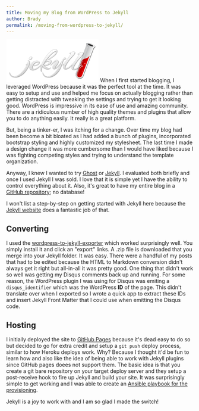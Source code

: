 ```yaml
---
title: Moving my Blog from WordPress to Jekyll
author: Brady
permalink: /moving-from-wordpress-to-jekyll/
---
```

![Jekyll](/media/jekyll-logo.png#pull-right)
When I first started blogging, I leveraged WordPress because it was the perfect tool at the time.  It was easy to setup and use and helped me focus on actually blogging rather than getting distracted with tweaking the settings and trying to get it looking good.  WordPress is impressive in its ease of use and amazing community.  There are a ridiculous number of high quality themes and plugins that allow you to do anything easily.  It really is a great platform.

But, being a tinker-er, I was itching for a change.  Over time my blog had been become a bit bloated as I had added a bunch of plugins, incorporated bootstrap styling and highly customized my stylesheet.  The last time I made a design change it was more cumbersome than I would have liked because I was fighting competing styles and trying to understand the template organization.

Anyway, I knew I wanted to try [Ghost](https://ghost.org/) or [Jekyll](http://jekyllrb.com/).  I evaluated both briefly and once I used Jekyll I was sold.  I love that it is simple yet I have the ability to control everything about it.  Also, it's great to have my entire blog in a [GitHub repository](https://github.com/bradymholt/geekytidbits.com); no database!

I won't list a step-by-step on getting started with Jekyll here because the [Jekyll website](http://jekyllrb.com/docs/home/) does a fantastic job of that.

## Converting
I used the [wordpress-to-jekyll-exporter](https://github.com/benbalter/wordpress-to-jekyll-exporter) which worked surprisingly well.  You simply install it and click an "export" links.  A .zip file is downloaded that you merge into your Jekyll folder.  It was easy.  There were a handful of my posts that had to be edited because the HTML to Markdown conversion didn't always get it right but all-in-all it was pretty good.  One thing that didn't work so well was getting my Disqus comments back up and running.  For some reason, the WordPress plugin I was using for Disqus was emiting a `disqus_identifier` which was the WordPress **ID** of the page.  This didn't translate over when I exported so I wrote a quick app to extract these IDs and insert Jekyll Front Matter that I could use when emitting the Disqus code.

## Hosting
I initially deployed the site to [GitHub Pages](https://pages.github.com/) because it's dead easy to do so but decided to go for extra credit and setup a `git push` deploy process, similar to how Heroku deploys work.  Why?  Because I thought it'd be fun to learn how and also like the idea of being able to work with Jekyll plugins since GitHub pages doees not support them.  The basic idea is that you create a git bare repository on your target deploy server and they setup a post-receive hook to fire up Jekyll and build your site.  It was surprisingly simple to get working and I was able to create an [Ansible playbook for the provisioning](https://github.com/bradymholt/geekytidbits.com/tree/master/ansible).

Jekyll is a joy to work with and I am so glad I made the switch!
